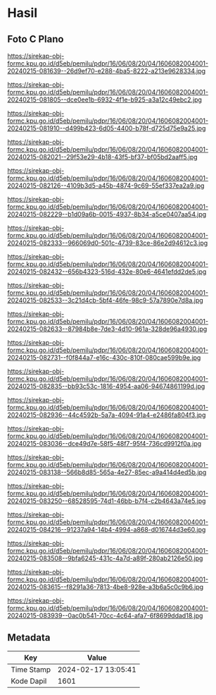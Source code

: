 # Hasil

## Foto C Plano

https://sirekap-obj-formc.kpu.go.id/d5eb/pemilu/pdpr/16/06/08/20/04/1606082004001-20240215-081639--26d9ef70-e288-4ba5-8222-a213e9628334.jpg

https://sirekap-obj-formc.kpu.go.id/d5eb/pemilu/pdpr/16/06/08/20/04/1606082004001-20240215-081805--dce0ee1b-6932-4f1e-b925-a3a12c49ebc2.jpg

https://sirekap-obj-formc.kpu.go.id/d5eb/pemilu/pdpr/16/06/08/20/04/1606082004001-20240215-081910--d499b423-6d05-4400-b78f-d725d75e9a25.jpg

https://sirekap-obj-formc.kpu.go.id/d5eb/pemilu/pdpr/16/06/08/20/04/1606082004001-20240215-082021--29f53e29-4b18-43f5-bf37-bf05bd2aaff5.jpg

https://sirekap-obj-formc.kpu.go.id/d5eb/pemilu/pdpr/16/06/08/20/04/1606082004001-20240215-082126--4109b3d5-a45b-4874-9c69-55ef337ea2a9.jpg

https://sirekap-obj-formc.kpu.go.id/d5eb/pemilu/pdpr/16/06/08/20/04/1606082004001-20240215-082229--b1d09a6b-0015-4937-8b34-a5ce0407aa54.jpg

https://sirekap-obj-formc.kpu.go.id/d5eb/pemilu/pdpr/16/06/08/20/04/1606082004001-20240215-082333--966069d0-501c-4739-83ce-86e2d94612c3.jpg

https://sirekap-obj-formc.kpu.go.id/d5eb/pemilu/pdpr/16/06/08/20/04/1606082004001-20240215-082432--656b4323-516d-432e-80e6-4641efdd2de5.jpg

https://sirekap-obj-formc.kpu.go.id/d5eb/pemilu/pdpr/16/06/08/20/04/1606082004001-20240215-082533--3c21d4cb-5bf4-46fe-98c9-57a7890e7d8a.jpg

https://sirekap-obj-formc.kpu.go.id/d5eb/pemilu/pdpr/16/06/08/20/04/1606082004001-20240215-082633--87984b8e-7de3-4d10-961a-328de96a4930.jpg

https://sirekap-obj-formc.kpu.go.id/d5eb/pemilu/pdpr/16/06/08/20/04/1606082004001-20240215-082731--f0f844a7-e16c-430c-810f-080cae599b9e.jpg

https://sirekap-obj-formc.kpu.go.id/d5eb/pemilu/pdpr/16/06/08/20/04/1606082004001-20240215-082835--bb93c53c-1816-4954-aa06-94674861199d.jpg

https://sirekap-obj-formc.kpu.go.id/d5eb/pemilu/pdpr/16/06/08/20/04/1606082004001-20240215-082936--44c4592b-5a7a-4094-91a4-e2486fa804f3.jpg

https://sirekap-obj-formc.kpu.go.id/d5eb/pemilu/pdpr/16/06/08/20/04/1606082004001-20240215-083036--dce49d7e-58f5-48f7-95f4-736cd9912f0a.jpg

https://sirekap-obj-formc.kpu.go.id/d5eb/pemilu/pdpr/16/06/08/20/04/1606082004001-20240215-083138--566b8d85-565a-4e27-85ec-a9a414d4ed5b.jpg

https://sirekap-obj-formc.kpu.go.id/d5eb/pemilu/pdpr/16/06/08/20/04/1606082004001-20240215-083250--68528595-74d1-46bb-b7f4-c2b4643a74e5.jpg

https://sirekap-obj-formc.kpu.go.id/d5eb/pemilu/pdpr/16/06/08/20/04/1606082004001-20240215-084216--91237a94-14b4-4994-a868-d016744d3e60.jpg

https://sirekap-obj-formc.kpu.go.id/d5eb/pemilu/pdpr/16/06/08/20/04/1606082004001-20240215-083508--9bfa6245-431c-4a7d-a89f-280ab2126e50.jpg

https://sirekap-obj-formc.kpu.go.id/d5eb/pemilu/pdpr/16/06/08/20/04/1606082004001-20240215-083615--f8291a36-7813-4be8-928e-a3b6a5c0c9b6.jpg

https://sirekap-obj-formc.kpu.go.id/d5eb/pemilu/pdpr/16/06/08/20/04/1606082004001-20240215-083939--0ac0b541-70cc-4c64-afa7-6f8699ddad18.jpg


## Metadata

| Key        | Value               |
| ---------- | ------------------- |
| Time Stamp | 2024-02-17 13:05:41 |
| Kode Dapil | 1601                |



